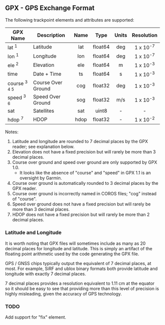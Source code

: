 ## GPX - GPS Exchange Format

The following trackpoint elements and attributes are supported:

| GPX Name                | Description        | Name |  Type   | Units |     Resolution      |
| ----------------------- | ------------------ | :--: | :-----: | :---: | :-----------------: |
| lat <sup>1</sup>        | Latitude           | lat  | float64 |  deg  | 1 x 10<sup>-7</sup> |
| lon <sup>1</sup>        | Longitude          | lon  | float64 |  deg  | 1 x 10<sup>-7</sup> |
| ele <sup>2</sup>        | Elevation          | ele  | float64 |   m   | 1 x 10<sup>-3</sup> |
| time                    | Date + Time        |  ts  | float64 |   s   | 1 x 10<sup>-3</sup> |
| course <sup>3 4 5</sup> | Course Over Ground | cog  | float32 |  deg  | 1 x 10<sup>-3</sup> |
| speed <sup>3 6</sup>    | Speed Over Ground  | sog  | float32 |  m/s  | 1 x 10<sup>-3</sup> |
| sat                     | Satellites         | sat  |  uint8  |   -   |          -          |
| hdop <sup>7</sup>       | HDOP               | hdop | float32 |   -   | 1 x 10<sup>-2</sup> |

Notes:

1. Latitude and longitude are rounded to 7 decimal places by the GPX reader; see explanation below.
2. Elevation does not have a fixed precision but will rarely be more than 3 decimal places.
3. Course over ground and speed over ground are only supported by GPX 1.0.
   - It looks like the absence of "course" and "speed" in GPX 1.1 is an oversight by Garmin.
4. Course over ground is automatically rounded to 3 decimal places by the GPX reader.
5. Course over ground is incorrectly named in COROS files; "cog" instead of "course".
6. Speed over ground does not have a fixed precision but will rarely be more than 3 decimal places.
7. HDOP does not have a fixed precision but will rarely be more than 2 decimal places.



### Latitude and Longitude

It is worth noting that GPX files will sometimes include as many as 20 decimal places for longitude and latitude. This is simply an artifact of the floating point arithmetic used by the code generating the GPX file.

GPS / GNSS chips typically output the equivalent of 7 decimal places, at most. For example, SiRF and ublox binary formats both provide latitude and longitude with exactly 7 decimal places.

7 decimal places provides a resolution equivalent to 1.11 cm at the equator so it should be easy to see that providing more than this level of precision is highly misleading, given the accuracy of GPS technology.



### TODO

Add support for "fix" element.
